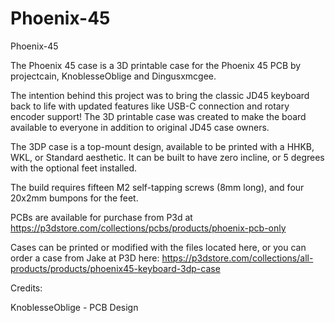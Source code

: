 # Phoenix-45
 Phoenix-45



The Phoenix 45 case is a 3D printable case for the Phoenix 45 PCB by projectcain, KnoblesseOblige and Dingusxmcgee. 


The intention behind this project was to bring the classic JD45 keyboard back to life with updated features like USB-C connection and rotary encoder support! The 3D printable case was created to make the board available to everyone in addition to original JD45 case owners. 


The 3DP case is a top-mount design, available to be printed with a HHKB, WKL, or Standard aesthetic. 
It can be built to have zero incline, or 5 degrees with the optional feet installed. 


The build requires fifteen M2 self-tapping screws (8mm long), and four 20x2mm bumpons for the feet.


PCBs are available for purchase from P3d at https://p3dstore.com/collections/pcbs/products/phoenix-pcb-only

Cases can be printed or modified with the files located here, or you can order a case from Jake at P3D here: https://p3dstore.com/collections/all-products/products/phoenix45-keyboard-3dp-case



Credits:

KnoblesseOblige - PCB Design